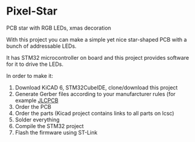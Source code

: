 # Pixel-Star
PCB star with RGB LEDs, xmas decoration


With this project you can make a simple yet nice star-shaped PCB with a bunch of addressable LEDs.

It has STM32 microcontroller on board and this project provides software for it to drive the LEDs.

In order to make it:

1. Download KiCAD 6, STM32CubeIDE, clone/download this project
2. Generate Gerber files according to your manufarcturer rules (for example [JLCPCB](https://support.jlcpcb.com/article/194-how-to-generate-gerber-and-drill-files-in-kicad-6)
3. Order the PCB
4. Order the parts (Kicad project contains links to all parts on lcsc)
5. Solder everything
6. Compile the STM32 project
7. Flash the firmware using ST-Link
